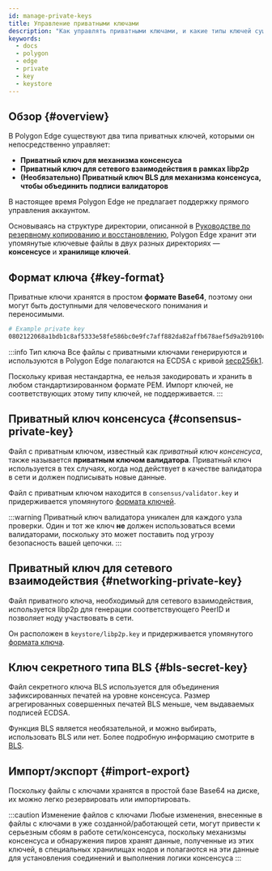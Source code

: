 ```yaml
---
id: manage-private-keys
title: Управление приватными ключами
description: "Как управлять приватными ключами, и какие типы ключей существуют."
keywords:
  - docs
  - polygon
  - edge
  - private
  - key
  - keystore
---
```


## Обзор {#overview}

В Polygon Edge существуют два типа приватных ключей, которыми он непосредственно управляет:

* **Приватный ключ для механизма консенсуса**
* **Приватный ключ для сетевого взаимодействия в рамках libp2p**
* **(Необязательно) Приватный ключ BLS для механизма консенсуса, чтобы объединить подписи валидаторов**

В настоящее время Polygon Edge не предлагает поддержку прямого управления аккаунтом.

Основываясь на структуре директории, описанной в [Руководстве по резервному копированию и восстановлению](/docs/edge/working-with-node/backup-restore), Polygon Edge хранит эти упомянутые ключевые файлы в двух разных директориях — **консенсусе** и **хранилище ключей**.

## Формат ключа {#key-format}

Приватные ключи хранятся в простом **формате Base64**, поэтому они могут быть доступными для человеческого понимания и переносимыми.

```bash
# Example private key
0802122068a1bdb1c8af5333e58fe586bc0e9fc7aff882da82affb678aef5d9a2b9100c0
```

:::info Тип ключа
Все файлы с приватными ключами генерируются и используются в Polygon Edge полагаются на ECDSA с кривой [secp256k1](https://en.bitcoin.it/wiki/Secp256k1).

Поскольку кривая нестандартна, ее нельзя закодировать и хранить в любом стандартизированном формате PEM. Импорт ключей, не соответствующих этому типу ключей, не поддерживается.
:::
## Приватный ключ консенсуса {#consensus-private-key}

Файл с приватным ключом, известный как *приватный ключ консенсуса*, также называется **приватным ключом валидатора**. Приватный ключ используется в тех случаях, когда нод действует в качестве валидатора в сети и должен подписывать новые данные.

Файл с приватным ключом находится в `consensus/validator.key` и придерживается упомянутого [формата ключей](/docs/edge/configuration/manage-private-keys#key-format).

:::warning
Приватный ключ валидатора уникален для каждого узла проверки. Один и тот же ключ <b>не</b> должен использоваться всеми валидаторами, поскольку это может поставить под угрозу безопасность вашей цепочки.
:::

## Приватный ключ для сетевого взаимодействия {#networking-private-key}

Файл приватного ключа, необходимый для сетевого взаимодействия, используется libp2p для генерации соответствующего PeerID и позволяет ноду участвовать в сети.

Он расположен в `keystore/libp2p.key` и придерживается упомянутого [формата ключа](/docs/edge/configuration/manage-private-keys#key-format).

## Ключ секретного типа BLS {#bls-secret-key}

Файл секретного ключа BLS используется для объединения зафиксированных печатей на уровне консенсуса. Размер агрегированных совершенных печатей BLS меньше, чем выдаваемых подписей ECDSA.

Функция BLS является необязательной, и можно выбирать, использовать BLS или нет. Более подробную информацию смотрите в [BLS](/docs/edge/consensus/bls).

## Импорт/экспорт {#import-export}

Поскольку файлы с ключами хранятся в простой базе Base64 на диске, их можно легко резервировать или импортировать.

:::caution Изменение файлов с ключами
Любые изменения, внесенные в файлы с ключами в уже созданной/работающей сети, могут привести к серьезным сбоям в работе сети/консенсуса, поскольку механизмы консенсуса и обнаружения пиров хранят данные, полученные из этих ключей, в специальных хранилищах нодов и полагаются на эти данные для установления соединений и выполнения логики консенсуса
:::